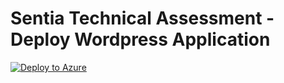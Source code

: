 # Sentia Technical Assessment - Deploy Wordpress Application

[![Deploy to Azure](http://azuredeploy.net/deploybutton.png)](https://azuredeploy.net/)
